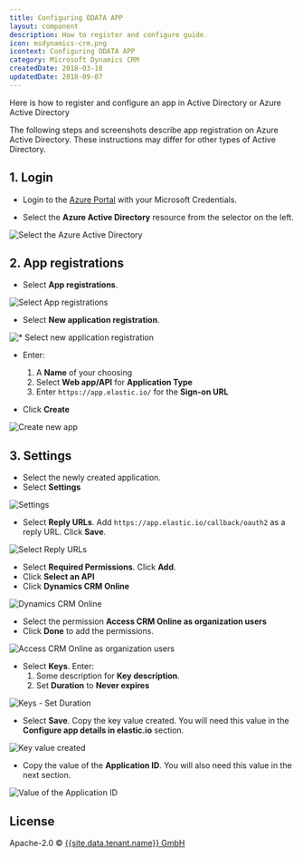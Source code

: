 ```yaml
---
title: Configuring ODATA APP
layout: component
description: How to register and configure guide.
icon: msdynamics-crm.png
icontext: Configuring ODATA APP
category: Microsoft Dynamics CRM
createdDate: 2018-03-18
updatedDate: 2018-09-07
---
```


Here is how to register and configure an app in Active Directory or Azure Active Directory

The following steps and screenshots describe app registration on Azure Active
Directory.  These instructions may differ for other types of Active Directory.

## 1. Login

* Login to the [Azure Portal](https://portal.azure.com) with your Microsoft Credentials.

* Select the **Azure Active Directory** resource from the selector on the left.

![Select the Azure Active Directory](https://user-images.githubusercontent.com/5710732/35617709-3bbf7698-0679-11e8-9904-f093a4a84128.png)

## 2.  App registrations

* Select **App registrations**.

![Select App registrations](https://user-images.githubusercontent.com/5710732/35617710-3bdba6ce-0679-11e8-97c1-c17ab764c464.png)

* Select **New application registration**.

![* Select new application registration](https://user-images.githubusercontent.com/5710732/35617711-3bf82894-0679-11e8-9a63-d500948a1559.png)

* Enter:

   1. A **Name** of your choosing
   2. Select **Web app/API** for **Application Type**
   3. Enter `https://app.elastic.io/` for the **Sign-on URL**
* Click **Create**

![Create new app](https://user-images.githubusercontent.com/5710732/35617712-3c14ba54-0679-11e8-89e8-dd72f52b0f5a.png)

## 3. Settings

* Select the newly created application.
* Select **Settings**

![Settings](https://user-images.githubusercontent.com/5710732/35617713-3c30b736-0679-11e8-944e-23920225c716.png)

* Select **Reply URLs**.  Add `https://app.elastic.io/callback/oauth2` as a
reply URL.  Click **Save**.

![Select Reply URLs](https://user-images.githubusercontent.com/5710732/35617714-3c4e5840-0679-11e8-8180-ebabbd3b0fa6.png)

* Select **Required Permissions**.  Click **Add**.
* Click **Select an API**
* Click **Dynamics CRM Online**

![Dynamics CRM Online](https://user-images.githubusercontent.com/5710732/35617715-3c8599ae-0679-11e8-9c1f-1de8c6f6001c.png)

* Select the permission **Access CRM Online as organization users**
* Click **Done** to add the permissions.

![Access CRM Online as organization users](https://user-images.githubusercontent.com/5710732/35617716-3ca231d6-0679-11e8-8c96-6f682d6fb0d4.png)


* Select **Keys**.  Enter:
    1. Some description for **Key description**.
    2. Set **Duration** to **Never expires**

![Keys - Set Duration](https://user-images.githubusercontent.com/5710732/35617717-3cbaa14e-0679-11e8-92fc-7f1dd291c2ee.png)

* Select **Save**.  Copy the key value created. You will need this value in
the **Configure app details in elastic.io** section.

![Key value created](https://user-images.githubusercontent.com/5710732/35617718-3cdb3710-0679-11e8-8a9b-43d1868b614f.png)

* Copy the value of the **Application ID**.  You will also need this value in the next section.

![Value of the Application ID](https://user-images.githubusercontent.com/5710732/35617719-3cf7fa44-0679-11e8-9c42-693b49b6f532.png)

## License

Apache-2.0 © [{{site.data.tenant.name}} GmbH]({{site.data.tenant.name}})
